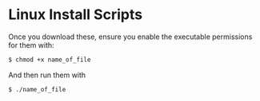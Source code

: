 # Linux Install Scripts

Once you download these, ensure you enable the executable permissions for them with:

```bash
$ chmod +x name_of_file
```

And then run them with

```bash
$ ./name_of_file
```

